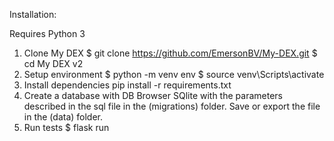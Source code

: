 Installation:

Requires Python 3

1. Clone My DEX
$ git clone https://github.com/EmersonBV/My-DEX.git
$ cd My DEX v2
2. Setup environment
$ python -m venv env
$ source venv\Scripts\activate
3. Install dependencies
pip install -r requirements.txt
4. Create a database with DB Browser SQlite with the parameters described in the sql file in the (migrations) folder. Save or export the file in the (data) folder.
5. Run tests
$ flask run
